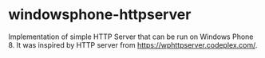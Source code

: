 windowsphone-httpserver
=======================
Implementation of simple HTTP Server that can be run on Windows Phone 8. 
It was inspired by HTTP server from https://wphttpserver.codeplex.com/.
